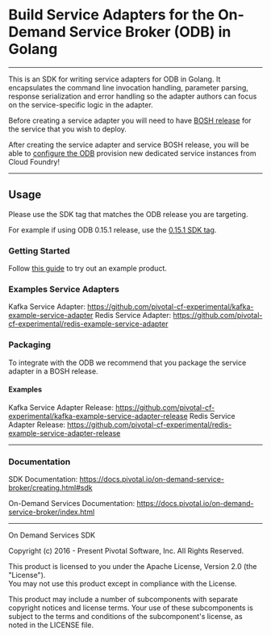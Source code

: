 # Build Service Adapters for the On-Demand Service Broker (ODB) in Golang

---

This is an SDK for writing service adapters for ODB in Golang. It encapsulates the command line invocation handling, parameter parsing, response serialization and error handling so the adapter authors can focus on the service-specific logic in the adapter.

Before creating a service adapter you will need to have [BOSH release](https://bosh.io/docs) for the service that you wish to deploy.

After creating the service adapter and service BOSH release, you will be able to [configure the ODB](https://docs.pivotal.io/svc-sdk/odb/operating.html) provision new dedicated service instances from Cloud Foundry!

---

## Usage 

Please use the SDK tag that matches the ODB release you are targeting.

For example if using ODB 0.15.1 release, use the [0.15.1 SDK tag](https://github.com/pivotal-cf/on-demand-services-sdk/tree/v0.15.1).

### Getting Started

Follow [this guide](https://docs.pivotal.io/svc-sdk/odb/getting-started.html) to try out an example product.

### Examples Service Adapters

Kafka Service Adapter: https://github.com/pivotal-cf-experimental/kafka-example-service-adapter
Redis Service Adapter: https://github.com/pivotal-cf-experimental/redis-example-service-adapter

### Packaging 

To integrate with the ODB we recommend that you package the service adapter in a BOSH release.

#### Examples

Kafka Service Adapter Release: https://github.com/pivotal-cf-experimental/kafka-example-service-adapter-release
Redis Service Adapter Release: https://github.com/pivotal-cf-experimental/redis-example-service-adapter-release

---

### Documentation

SDK Documentation: https://docs.pivotal.io/on-demand-service-broker/creating.html#sdk

On-Demand Services Documentation: https://docs.pivotal.io/on-demand-service-broker/index.html

---

On Demand Services SDK

Copyright (c) 2016 - Present Pivotal Software, Inc. All Rights Reserved. 

This product is licensed to you under the Apache License, Version 2.0 (the "License").  
You may not use this product except in compliance with the License.  

This product may include a number of subcomponents with separate copyright notices 
and license terms. Your use of these subcomponents is subject to the terms and 
conditions of the subcomponent's license, as noted in the LICENSE file.
